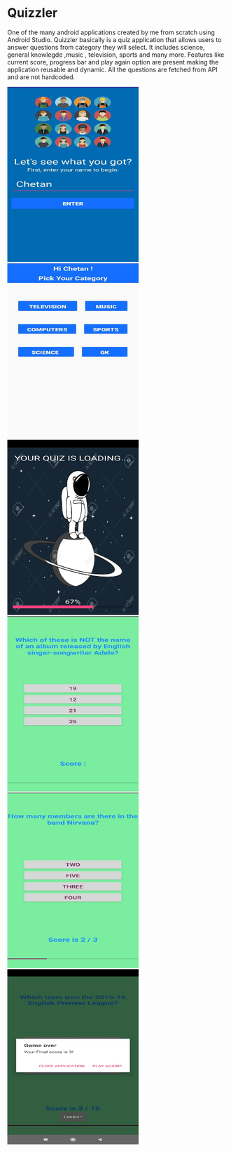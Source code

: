 # Quizzler
One of the many android applications created by me from scratch using Android Studio. 
Quizzler basically is a quiz application that allows users to answer questions from category they will select.
It includes science, general knowlegde ,music , television, sports and many more.
Features like current score, progress bar and play again option are present making the application reusable and dynamic.
All the questions are fetched from API and are not hardcoded.

<img src="quizzler/img1.jpeg" width="300" height="400">
<img src="quizzler/img2.jpeg" width="300" height="400">
<img src="quizzler/img3.jpeg" width="300" height="400">
<img src="quizzler/img4.jpeg" width="300" height="400">
<img src="quizzler/img5.jpeg" width="300" height="400">
<img src="quizzler/img6.jpeg" width="300" height="400">
